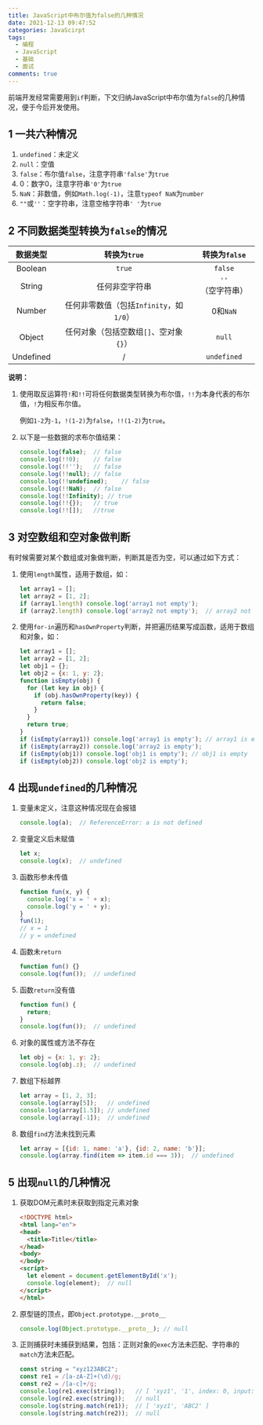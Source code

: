 ```yaml
---
title: JavaScript中布尔值为false的几种情况
date: 2021-12-13 09:47:52
categories: JavaScirpt
tags:
  - 编程
  - JavaScript
  - 基础
  - 面试
comments: true
---
```


前端开发经常需要用到`if`判断，下文归纳JavaScript中布尔值为`false`的几种情况，便于今后开发使用。

<!--more-->

## 1 一共六种情况

1. `undefined`：未定义
2. `null`：空值
3. `false`：布尔值`false`，注意字符串`'false'`为`true`
4. 0：数字0，注意字符串`'0'`为`true`
5. `NaN`：非数值，例如`Math.log(-1)`，注意`typeof NaN`为`number`
6. `""`或`''`：空字符串，注意空格字符串`' '`为`true`

## 2 不同数据类型转换为`false`的情况

| 数据类型  |              转换为`true`               |  转换为`false`   |
| :-------: | :-------------------------------------: | :--------------: |
|  Boolean  |                 `true`                  |     `false`      |
|  String   |             任何非空字符串              | `''`（空字符串） |
|  Number   | 任何非零数值（包括`Infinity`，如`1/0`） |     0和`NaN`     |
|  Object   | 任何对象（包括空数组`[]`、空对象`{}`）  |      `null`      |
| Undefined |                    /                    |   `undefined`    |

**说明：**

1. 使用取反运算符`!`和`!!`可将任何数据类型转换为布尔值，`!!`为本身代表的布尔值，`!`为相反布尔值。

   例如`1-2`为`-1`，`!(1-2)`为`false`，`!!(1-2)`为`true`。

2. 以下是一些数据的求布尔值结果：

   ```javascript
   console.log(false);	// false
   console.log(!!0);	// false
   console.log(!!'');	// false
   console.log(!!null);	// false
   console.log(!!undefined);	// false
   console.log(!!NaN);	// false
   console.log(!!Infinity);	// true
   console.log(!!{});	// true
   console.log(!![]);	//true
   ```

## 3 对空数组和空对象做判断

有时候需要对某个数组或对象做判断，判断其是否为空，可以通过如下方式：

1. 使用`length`属性，适用于数组，如：

   ```javascript
   let array1 = [];
   let array2 = [1, 2];
   if (array1.length) console.log('array1 not empty');
   if (array2.length) console.log('array2 not empty');	// array2 not empty
   ```

2. 使用`for-in`遍历和`hasOwnProperty`判断，并把遍历结果写成函数，适用于数组和对象，如：

   ```javascript
   let array1 = [];
   let array2 = [1, 2];
   let obj1 = {};
   let obj2 = {x: 1, y: 2};
   function isEmpty(obj) {
     for (let key in obj) {
       if (obj.hasOwnProperty(key)) {
         return false;
       }
     }
     return true;
   }
   if (isEmpty(array1)) console.log('array1 is empty');	// array1 is empty
   if (isEmpty(array2)) console.log('array2 is empty');
   if (isEmpty(obj1)) console.log('obj1 is empty');	// obj1 is empty
   if (isEmpty(obj2)) console.log('obj2 is empty');
   ```

## 4 出现`undefined`的几种情况

1. 变量未定义，注意这种情况现在会报错

   ```javascript
   console.log(a);	// ReferenceError: a is not defined
   ```

2. 变量定义后未赋值

   ```javascript
   let x;
   console.log(x);	// undefined
   ```

3. 函数形参未传值

   ```javascript
   function fun(x, y) {
     console.log('x = ' + x);
     console.log('y = ' + y);
   }
   fun(1);
   // x = 1
   // y = undefined
   ```

4. 函数未`return`

   ```javascript
   function fun() {}
   console.log(fun());	// undefined
   ```

5. 函数`return`没有值

   ```javascript
   function fun() {
     return;
   }
   console.log(fun());	// undefined
   ```

6. 对象的属性或方法不存在

   ```javascript
   let obj = {x: 1, y: 2};
   console.log(obj.z);	// undefined
   ```

7. 数组下标越界

   ```javascript
   let array = [1, 2, 3];
   console.log(array[5]);	// undefined
   console.log(array[1.5]);	// undefined
   console.log(array[-1]);	// undefined
   ```

8. 数组`find`方法未找到元素

   ```javascript
   let array = [{id: 1, name: 'a'}, {id: 2, name: 'b'}];
   console.log(array.find(item => item.id === 3));	// undefined
   ```

## 5 出现`null`的几种情况

1. 获取DOM元素时未获取到指定元素对象

   ```html
   <!DOCTYPE html>
   <html lang="en">
   <head>
     <title>Title</title>
   </head>
   <body>
   </body>
   <script>
     let element = document.getElementById('x');
     console.log(element);	// null
   </script>
   </html>
   ```

2. 原型链的顶点，即`Object.prototype.__proto__`

   ```javascript
   console.log(Object.prototype.__proto__);	// null
   ```
   
2. 正则捕获时未捕获到结果，包括：正则对象的`exec`方法未匹配、字符串的`match`方法未匹配。

   ```javascript
   const string = "xyz123ABC2";
   const re1 = /[a-zA-Z]+(\d)/g;
   const re2 = /[a-c]+/g;
   console.log(re1.exec(string));	// [ 'xyz1', '1', index: 0, input: 'xyz123ABC2', groups: undefined ]
   console.log(re2.exec(string));	// null
   console.log(string.match(re1));	// [ 'xyz1', 'ABC2' ]
   console.log(string.match(re2));	// null
   ```

